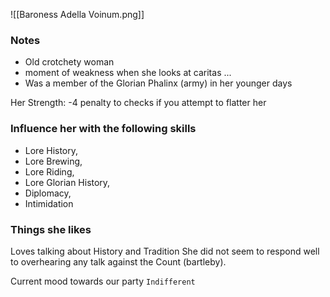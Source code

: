 
![[Baroness Adella Voinum.png]]

### Notes
- Old crotchety woman
- moment of weakness when she looks at caritas ... 
- Was a member of the Glorian Phalinx (army) in her younger days

Her Strength: -4 penalty to checks if you attempt to flatter her

### Influence her with the following skills
- Lore History, 
- Lore Brewing, 
- Lore Riding, 
- Lore Glorian History, 
- Diplomacy, 
- Intimidation

### Things she likes
Loves talking about History and Tradition
She did not seem to respond well to overhearing any talk against the Count (bartleby).

Current mood towards our party `Indifferent`
